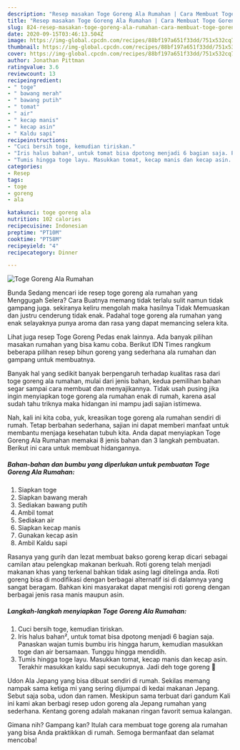 ```yaml
---
description: "Resep masakan Toge Goreng Ala Rumahan | Cara Membuat Toge Goreng Ala Rumahan Yang Sedap"
title: "Resep masakan Toge Goreng Ala Rumahan | Cara Membuat Toge Goreng Ala Rumahan Yang Sedap"
slug: 824-resep-masakan-toge-goreng-ala-rumahan-cara-membuat-toge-goreng-ala-rumahan-yang-sedap
date: 2020-09-15T03:46:13.504Z
image: https://img-global.cpcdn.com/recipes/88bf197a651f33dd/751x532cq70/toge-goreng-ala-rumahan-foto-resep-utama.jpg
thumbnail: https://img-global.cpcdn.com/recipes/88bf197a651f33dd/751x532cq70/toge-goreng-ala-rumahan-foto-resep-utama.jpg
cover: https://img-global.cpcdn.com/recipes/88bf197a651f33dd/751x532cq70/toge-goreng-ala-rumahan-foto-resep-utama.jpg
author: Jonathan Pittman
ratingvalue: 3.6
reviewcount: 13
recipeingredient:
- " toge"
- " bawang merah"
- " bawang putih"
- " tomat"
- " air"
- " kecap manis"
- " kecap asin"
- " Kaldu sapi"
recipeinstructions:
- "Cuci bersih toge, kemudian tiriskan."
- "Iris halus bahan², untuk tomat bisa dpotong menjadi 6 bagian saja. Panaskan wajan tumis bumbu iris hingga harum, kemudian masukkan toge dan air bersamaan. Tunggu hingga mendidih."
- "Tumis hingga toge layu. Masukkan tomat, kecap manis dan kecap asin. Terakhir masukkan kaldu sapi secukupnya. Jadi deh toge goreng 🤭"
categories:
- Resep
tags:
- toge
- goreng
- ala

katakunci: toge goreng ala 
nutrition: 102 calories
recipecuisine: Indonesian
preptime: "PT10M"
cooktime: "PT58M"
recipeyield: "4"
recipecategory: Dinner

---
```



![Toge Goreng Ala Rumahan](https://img-global.cpcdn.com/recipes/88bf197a651f33dd/751x532cq70/toge-goreng-ala-rumahan-foto-resep-utama.jpg)

Bunda Sedang mencari ide resep toge goreng ala rumahan yang Menggugah Selera? Cara Buatnya memang tidak terlalu sulit namun tidak gampang juga. sekiranya keliru mengolah maka hasilnya Tidak Memuaskan dan justru cenderung tidak enak. Padahal toge goreng ala rumahan yang enak selayaknya punya aroma dan rasa yang dapat memancing selera kita.

Lihat juga resep Toge Goreng Pedas enak lainnya. Ada banyak pilihan masakan rumahan yang bisa kamu coba. Berikut IDN Times rangkum beberapa pilihan resep bihun goreng yang sederhana ala rumahan dan gampang untuk membuatnya.

Banyak hal yang sedikit banyak berpengaruh terhadap kualitas rasa dari toge goreng ala rumahan, mulai dari jenis bahan, kedua pemilihan bahan segar sampai cara membuat dan menyajikannya. Tidak usah pusing jika ingin menyiapkan toge goreng ala rumahan enak di rumah, karena asal sudah tahu triknya maka hidangan ini mampu jadi sajian istimewa.


Nah, kali ini kita coba, yuk, kreasikan toge goreng ala rumahan sendiri di rumah. Tetap berbahan sederhana, sajian ini dapat memberi manfaat untuk membantu menjaga kesehatan tubuh kita. Anda dapat menyiapkan Toge Goreng Ala Rumahan memakai 8 jenis bahan dan 3 langkah pembuatan. Berikut ini cara untuk membuat hidangannya.

<!--inarticleads1-->

##### Bahan-bahan dan bumbu yang diperlukan untuk pembuatan Toge Goreng Ala Rumahan:

1. Siapkan  toge
1. Siapkan  bawang merah
1. Sediakan  bawang putih
1. Ambil  tomat
1. Sediakan  air
1. Siapkan  kecap manis
1. Gunakan  kecap asin
1. Ambil  Kaldu sapi


Rasanya yang gurih dan lezat membuat bakso goreng kerap dicari sebagai camilan atau pelengkap makanan berkuah. Roti goreng telah menjadi makanan khas yang terkenal bahkan tidak asing lagi ditelinga anda. Roti goreng bisa di modifikasi dengan berbagai alternatif isi di dalamnya yang sangat beragam. Bahkan kini masyarakat dapat mengisi roti goreng dengan berbagai jenis rasa manis maupun asin. 

<!--inarticleads2-->

##### Langkah-langkah menyiapkan Toge Goreng Ala Rumahan:

1. Cuci bersih toge, kemudian tiriskan.
1. Iris halus bahan², untuk tomat bisa dpotong menjadi 6 bagian saja. Panaskan wajan tumis bumbu iris hingga harum, kemudian masukkan toge dan air bersamaan. Tunggu hingga mendidih.
1. Tumis hingga toge layu. Masukkan tomat, kecap manis dan kecap asin. Terakhir masukkan kaldu sapi secukupnya. Jadi deh toge goreng 🤭


Udon Ala Jepang yang bisa dibuat sendiri di rumah. Sekilas memang nampak sama ketiga mi yang sering dijumpai di kedai makanan Jepang. Sebut saja soba, udon dan ramen. Meskipun sama terbuat dari gandum Kali ini kami akan berbagi resep udon goreng ala Jepang rumahan yang sederhana. Kentang goreng adalah makanan ringan favorit semua kalangan. 

Gimana nih? Gampang kan? Itulah cara membuat toge goreng ala rumahan yang bisa Anda praktikkan di rumah. Semoga bermanfaat dan selamat mencoba!

